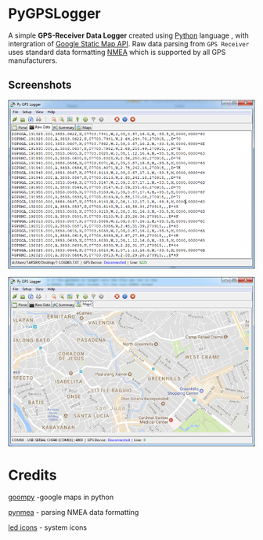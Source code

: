 # PyGPSLogger

A simple **GPS-Receiver Data Logger** created using [Python](https://www.python.org/) language , with intergration of [ Google Static Map API](https://developers.google.com/maps/documentation/static-maps/).
Raw data parsing from `GPS Receiver` uses standard data formatting [NMEA](http://www.gpsinformation.org/dale/nmea.htm) which is supported by all GPS manufacturers.





## Screenshots
![GPSRaw](/images/gps-raw.png?raw=true "GPS Raw Data")

![GPSMap](/images/gps-map.png?raw=true "Google Static Map")

# Credits
[goompy](https://github.com/simondlevy/GooMPy) -google maps in python

[pynmea](https://pypi.python.org/pypi/pynmea/0.6.0) - parsing NMEA data formatting

[led icons](http://vitorfs.com/led-icons/) - system icons


